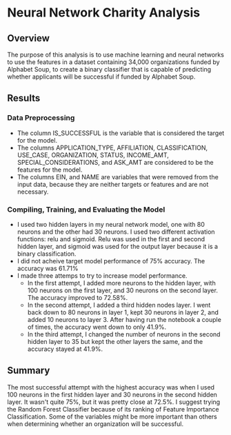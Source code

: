 # Neural Network Charity Analysis

## Overview
The purpose of this analysis is to use machine learning and neural networks to use the features in a  dataset containing 34,000 organizations funded by Alphabet Soup, to create a binary classifier that is capable of predicting whether applicants will be successful if funded by Alphabet Soup. 

## Results
### Data Preprocessing
- The column IS_SUCCESSFUL is the variable that is considered the target for the model. 
- The columns APPLICATION_TYPE, AFFILIATION, CLASSIFICATION, USE_CASE, ORGANIZATION, STATUS, INCOME_AMT, SPECIAL_CONSIDERATIONS, and ASK_AMT are considered to be the features for the model. 
- The columns EIN, and NAME are variables that were removed from the input data, because they are neither targets or features and are not necessary. 

### Compiling, Training, and Evaluating the Model
- I used two hidden layers in my neural network model, one with 80 neurons and the other had 30 neurons. I used two different activation functions: relu and sigmoid. Relu was used in the first and second hidden layer, and sigmoid was used for the output layer because it is a binary classification. 
- I did not acheive target model performance of 75% accuracy. The accuracy was 61.71%
- I made three attemps to try to increase model performance.
  - In the first attempt, I added more neurons to the hidden layer, with 100 neurons on the first layer, and 30 neurons on the second layer. The accuracy improved to 72.58%.  
  - In the second attempt, I added a third hidden nodes layer. I went back down to 80 neurons in layer 1, kept 30 neurons in layer 2, and added 10 neurons to layer 3. After having run the notebook a couple of times, the accuracy went down to only 41.9%.
  - In the third attempt, I changed the number of neurons in the second hidden layer to 35 but kept the other layers the same, and the accuracy stayed at 41.9%. 
  
## Summary
The most successful attempt with the highest accuracy was when I used 100 neurons in the first hidden layer and 30 neurons in the second hidden layer. It wasn't quite 75%, but it was pretty close at 72.5%. I suggest trying the Random Forest Classifier because of its ranking of Feature Importance Classification. Some of the variables might be more important than others when determining whether an organization will be successful. 
